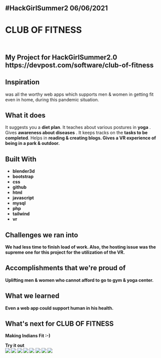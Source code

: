 <h2>#HackGirlSummer2 06/06/2021</h2>
<h1>CLUB OF FITNESS</h1> <img src="https://media1.tenor.com/images/db3c9623a0fe7a4c7715c71c9c61fcc5/tenor.gif?itemid=10681166" height=10px width=10px>
<h2>My Project for HackGirlSummer2.0<br>https://devpost.com/software/club-of-fitness</h2>
<h2>Inspiration</h2>
was all the worthy web apps which supports men & women in getting fit even in home, during this pandemic situation.

<h2>What it does</h2>
It suggests you a <b>diet plan</b>. It teaches about various postures in <b>yoga</b> . Gives <b>awareness about diseases</b> . It keeps tracks on the <b>tasks to be completed</b>. Helps in <b>reading & creating blogs<b>. Gives a <b>VR</b> experience of being in a park & outdoor.

<h2>Built With</h2>
  <ul>
    <li>blender3d</li>
    <li>bootstrap</li>
    <li>css</li>
    <li>github</li>
    <li>html</li>
    <li>javascript</li>
    <li>mysql</li>
    <li>php</li>
    <li>tailwind</li>
    <li>vr</li>
  </ul>

<h2>Challenges we ran into</h2>
We had less time to finish load of work. Also, the hosting issue was the supreme one for this project for the utilization of the VR.

<h2>Accomplishments that we're proud of</h2>
Uplifting men & women who cannot afford to go to gym & yoga center.

<h2>What we learned</h2>
Even a web app could support human in his health.

<h2>What's next for CLUB OF FITNESS</h2>
Making Indians Fit :-)

Try it out<br>
<img src="https://challengepost-s3-challengepost.netdna-ssl.com/photos/production/software_photos/001/559/402/datas/gallery.jpg">
<img src="https://challengepost-s3-challengepost.netdna-ssl.com/photos/production/software_photos/001/559/398/datas/gallery.jpg">
<img src="https://challengepost-s3-challengepost.netdna-ssl.com/photos/production/software_photos/001/559/399/datas/gallery.jpg">
<img src="https://challengepost-s3-challengepost.netdna-ssl.com/photos/production/software_photos/001/559/400/datas/gallery.jpg">
<img src="https://challengepost-s3-challengepost.netdna-ssl.com/photos/production/software_photos/001/559/404/datas/gallery.jpg">
<img src="https://challengepost-s3-challengepost.netdna-ssl.com/photos/production/software_photos/001/559/405/datas/gallery.jpg">
<img src="https://challengepost-s3-challengepost.netdna-ssl.com/photos/production/software_photos/001/559/401/datas/gallery.jpg">
<img src="https://challengepost-s3-challengepost.netdna-ssl.com/photos/production/software_photos/001/559/397/datas/gallery.jpg">
